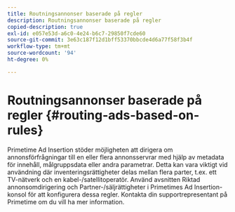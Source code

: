 ```yaml
---
title: Routningsannonser baserade på regler
description: Routningsannonser baserade på regler
copied-description: true
exl-id: e057e53d-a6c0-4e24-b6c7-29850f7cde60
source-git-commit: 3e63c187f12d1bff53370bbcde4d6a77f58f3b4f
workflow-type: tm+mt
source-wordcount: '94'
ht-degree: 0%

---
```


# Routningsannonser baserade på regler {#routing-ads-based-on-rules}

Primetime Ad Insertion stöder möjligheten att dirigera om annonsförfrågningar till en eller flera annonsservrar med hjälp av metadata för innehåll, målgruppsdata eller andra parametrar. Detta kan vara viktigt vid användning där inventeringsrättigheter delas mellan flera parter, t.ex. ett TV-nätverk och en kabel-/satellitoperatör. Använd avsnitten Riktad annonsomdirigering och Partner-/säljrättigheter i Primetimes Ad Insertion-konsol för att konfigurera dessa regler. Kontakta din supportrepresentant på Primetime om du vill ha mer information.
